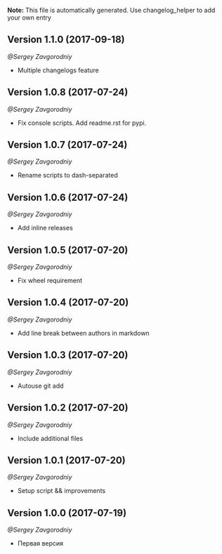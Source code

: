 **Note:** This file is automatically generated. Use changelog_helper to add your own entry

## Version 1.1.0 (2017-09-18)
*@Sergey Zavgorodniy*
- Multiple changelogs feature


## Version 1.0.8 (2017-07-24)
*@Sergey Zavgorodniy*
- Fix console scripts. Add readme.rst for pypi.


## Version 1.0.7 (2017-07-24)
*@Sergey Zavgorodniy*
- Rename scripts to dash-separated


## Version 1.0.6 (2017-07-24)
*@Sergey Zavgorodniy*
- Add inline releases


## Version 1.0.5 (2017-07-20)
*@Sergey Zavgorodniy*
- Fix wheel requirement


## Version 1.0.4 (2017-07-20)
*@Sergey Zavgorodniy*
- Add line break between authors in markdown


## Version 1.0.3 (2017-07-20)
*@Sergey Zavgorodniy*
- Autouse git add


## Version 1.0.2 (2017-07-20)
*@Sergey Zavgorodniy*
- Include additional files


## Version 1.0.1 (2017-07-20)
*@Sergey Zavgorodniy*
- Setup script && improvements


## Version 1.0.0 (2017-07-19)
*@Sergey Zavgorodniy*
- Первая версия


